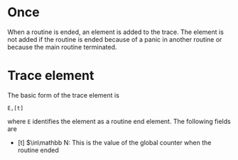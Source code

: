 # Once

When a routine is ended, an element is added to the trace.
The element is not added if the routine is ended because of a panic in another routine or because the main routine terminated.
# Trace element

The basic form of the trace element is

```
E,[t]
```

where `E` identifies the element as a routine end element. The following
fields are

- [t] $\in\mathbb N: This is the value of the global counter when the routine ended